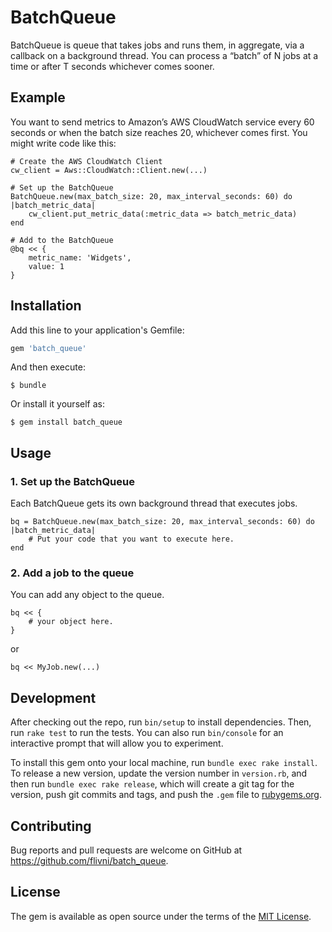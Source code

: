 # BatchQueue

BatchQueue is queue that takes jobs and runs them, in aggregate, via a callback on a background thread.  You can process a “batch” of N jobs at a time or after T seconds whichever comes sooner.

## Example
You want to send metrics to Amazon’s AWS CloudWatch service every 60 seconds or when the batch size reaches 20, whichever comes first. You might write code like this:

```
# Create the AWS CloudWatch Client
cw_client = Aws::CloudWatch::Client.new(...)

# Set up the BatchQueue
BatchQueue.new(max_batch_size: 20, max_interval_seconds: 60) do |batch_metric_data|
    cw_client.put_metric_data(:metric_data => batch_metric_data)
end

# Add to the BatchQueue
@bq << {
    metric_name: 'Widgets',
    value: 1
}
```

## Installation

Add this line to your application's Gemfile:

```ruby
gem 'batch_queue'
```

And then execute:

    $ bundle

Or install it yourself as:

    $ gem install batch_queue

## Usage

### 1. Set up the BatchQueue
Each BatchQueue gets its own background thread that executes jobs.
```
bq = BatchQueue.new(max_batch_size: 20, max_interval_seconds: 60) do |batch_metric_data|
    # Put your code that you want to execute here.
end
```

### 2. Add a job to the queue
You can add any object to the queue.
```
bq << {
    # your object here.
}

```
or
```
bq << MyJob.new(...)

```


## Development

After checking out the repo, run `bin/setup` to install dependencies. Then, run `rake test` to run the tests. You can also run `bin/console` for an interactive prompt that will allow you to experiment.

To install this gem onto your local machine, run `bundle exec rake install`. To release a new version, update the version number in `version.rb`, and then run `bundle exec rake release`, which will create a git tag for the version, push git commits and tags, and push the `.gem` file to [rubygems.org](https://rubygems.org).

## Contributing

Bug reports and pull requests are welcome on GitHub at https://github.com/flivni/batch_queue.

## License

The gem is available as open source under the terms of the [MIT License](https://opensource.org/licenses/MIT).
